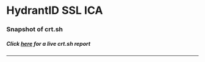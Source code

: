 # HydrantID SSL ICA
### Snapshot of crt.sh
##### Click [here](https://crt.sh/?q=B145DCFAC8986818E868E986A093B0F4D4DD235A7303DA77D6A1D19F5F6D76FC) for a live crt.sh report

---
